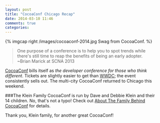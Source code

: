 ```yaml
---
layout: post
title: "CocoaConf Chicago Recap"
date: 2014-03-10 11:46
comments: true
categories: 
---
```

{% imgcap right /images/cocoaconf-2014.jpg Swag from CocoaConf. %}
> One purpose of a conference is to help you to spot trends while there's still time to reap the benefits of being an early adopter. 
>&nbsp;<br/>
>~Brian Marick at SCNA 2013

[CocoaConf](http://cocoaconf.com/) bills itself as _the developer conference for those who think different_. Tickets are slightly easier to get than [WWDC](http://en.wikipedia.org/wiki/Wwdc); the event consistently sells out. The multi-city CocoaConf returned to Chicago this weekend.

<!--more-->

###The Klein Family
CocoaConf is run by Dave and Debbie Klein and their 14 children. No, that's not a typo! Check out [About The Family Behind CocoaConf](http://cocoaconf.com/family) for details.

Thank you, Klein family, for another great CocoaConf!
